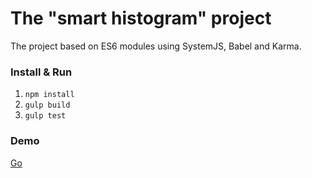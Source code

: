 # The "smart histogram" project

The project based on ES6 modules using SystemJS, Babel and Karma.

### Install & Run

1. `npm install`
3. `gulp build`
3. `gulp test`

### Demo

[Go](http://htmlpreview.github.io/?https://github.com/apoterenko/coding-style/blob/master/javascript/smart-histogram/index.html)